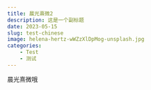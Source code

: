 ```yaml
---
title: 晨光熹微2
description: 这是一个副标题
date: 2023-05-15
slug: test-chinese
image: helena-hertz-wWZzXlDpMog-unsplash.jpg
categories:
    - Test
    - 测试
---
```

晨光熹微哦